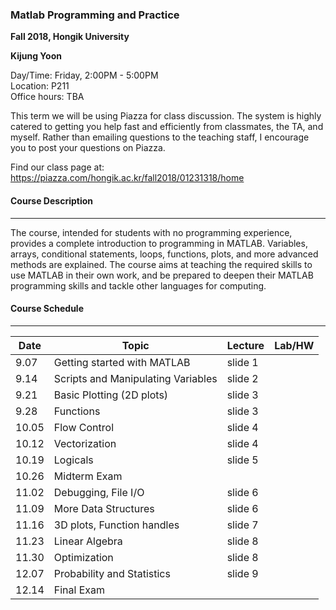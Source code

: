 ### Matlab Programming and Practice

**Fall 2018, Hongik University**

**Kijung Yoon**

Day/Time: Friday, 2:00PM - 5:00PM<br>
Location: P211<br>
Office hours: TBA

This term we will be using Piazza for class discussion. The system is highly catered to getting you help fast and efficiently from classmates, the TA, and myself. Rather than emailing questions to the teaching staff, I encourage you to post your questions on Piazza.

Find our class page at: https://piazza.com/hongik.ac.kr/fall2018/01231318/home

#### Course Description

------

The course, intended for students with no programming experience, provides a complete introduction to programming in MATLAB. Variables, arrays, conditional statements, loops, functions, plots, and more advanced methods are explained. The course aims at teaching the required skills to use MATLAB in their own work, and be prepared to deepen their MATLAB programming skills and tackle other languages for computing. 

#### Course Schedule

------------

| Date  | Topic                              | Lecture | Lab/HW |
| ----- | ---------------------------------- | ------- | ------ |
| 9.07  | Getting started with MATLAB        | slide 1 |        |
| 9.14  | Scripts and Manipulating Variables | slide 2 |        |
| 9.21  | Basic Plotting (2D plots)          | slide 3 |        |
| 9.28  | Functions                          | slide 3 |        |
| 10.05 | Flow Control                       | slide 4 |        |
| 10.12 | Vectorization                      | slide 4 |        |
| 10.19 | Logicals                           | slide 5 |        |
| 10.26 | Midterm Exam                       |         |        |
| 11.02 | Debugging, File I/O                | slide 6 |        |
| 11.09 | More Data Structures               | slide 6 |        |
| 11.16 | 3D plots, Function handles         | slide 7 |        |
| 11.23 | Linear Algebra                     | slide 8 |        |
| 11.30 | Optimization                       | slide 8 |        |
| 12.07 | Probability and Statistics         | slide 9 |        |
| 12.14 | Final Exam                         |         |        |

